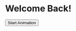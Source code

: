 <!DOCTYPE html>
<html>
<head>
  <title>Animation with JavaScript and LocalStorage</title>
  <link rel="stylesheet" href="style.css">
</head>
<body>
  <div class="container">
    <h1>Welcome Back!</h1>
    <button id="startButton">Start Animation</button>
    <div id="box" class="box"></div>
  </div>

  <script src="script.js" defer></script>
</body>
</html>

